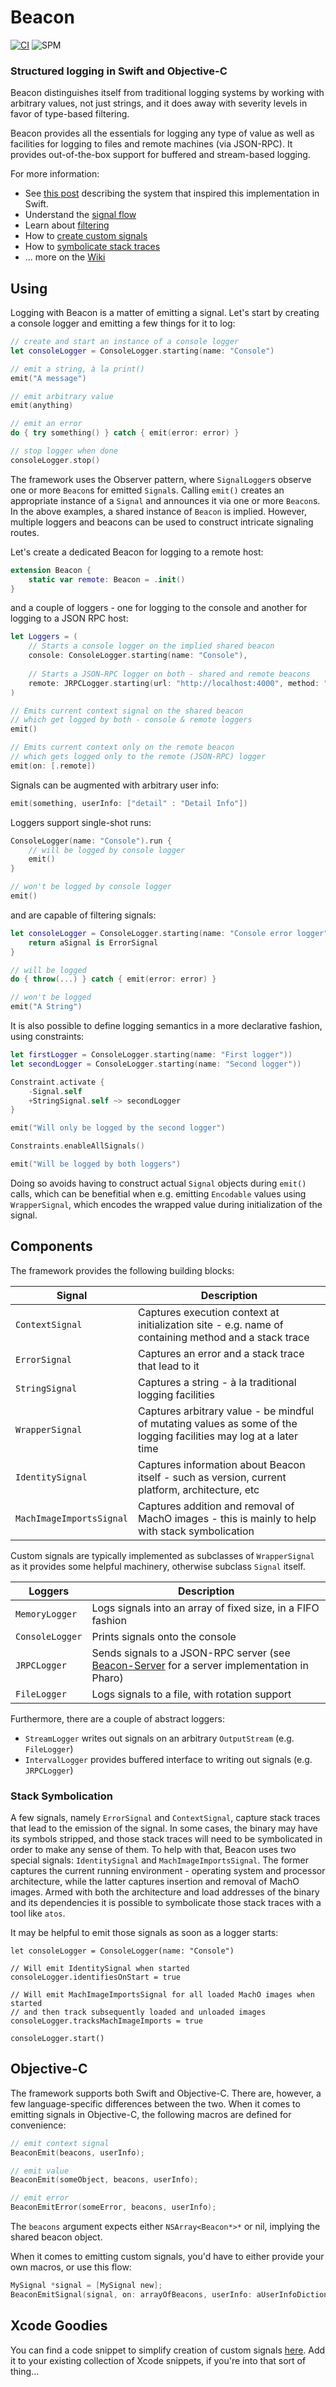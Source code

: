 # Beacon

[![CI](https://github.com/grype/SwiftBeacon/actions/workflows/swift.yml/badge.svg)](https://github.com/grype/SwiftBeacon/actions/workflows/swift.yml) ![SPM](https://img.shields.io/badge/Swift_Package_Manager-compatible-orange)

### Structured logging in Swift and Objective-C

Beacon distinguishes itself from traditional logging systems by working with arbitrary values, not just strings, and it does away with severity levels in favor of type-based filtering.

Beacon provides all the essentials for logging any type of value as well as facilities for logging to files and remote machines (via JSON-RPC). It provides out-of-the-box support for buffered and stream-based logging.

For more information:

* See [this post](http://www.humane-assessment.com/blog/beacon) describing the system that inspired this implementation in Swift.
* Understand the [signal flow](https://github.com/grype/SwiftBeacon/wiki/Signal-flow)
* Learn about [filtering](https://github.com/grype/SwiftBeacon/wiki/Filtering)
* How to [create custom signals](https://github.com/grype/SwiftBeacon/wiki/Creating-Custom-Signals)
* How to [symbolicate stack traces](https://github.com/grype/SwiftBeacon/wiki/Symbolicating-stack-traces)
* ... more on the [Wiki](https://github.com/grype/SwiftBeacon/wiki)


## Using 

Logging with Beacon is a matter of emitting a signal. Let's start by creating a console logger and emitting a few things for it to log:

```swift
// create and start an instance of a console logger
let consoleLogger = ConsoleLogger.starting(name: "Console")

// emit a string, à la print()
emit("A message")

// emit arbitrary value
emit(anything)

// emit an error
do { try something() } catch { emit(error: error) }

// stop logger when done
consoleLogger.stop()
``` 

The framework uses the Observer pattern, where `SignalLogger`s observe one or more `Beacon`s for emitted `Signal`s. Calling `emit()` creates an appropriate instance of a `Signal` and announces it via one or more `Beacon`s. In the above examples, a shared instance of `Beacon` is implied. However, multiple loggers and beacons can be used to construct intricate signaling routes.

Let's create a dedicated Beacon for logging to a remote host:

```swift
extension Beacon {
    static var remote: Beacon = .init()
}
```

and a couple of loggers - one for logging to the console and another for logging to a JSON RPC host:

```swift
let Loggers = (
    // Starts a console logger on the implied shared beacon
    console: ConsoleLogger.starting(name: "Console"),
    
    // Starts a JSON-RPC logger on both - shared and remote beacons
    remote: JRPCLogger.starting(url: "http://localhost:4000", method: "emit", name: "JRPC", on: [.shared, .remote])
)

// Emits current context signal on the shared beacon
// which get logged by both - console & remote loggers
emit()

// Emits current context only on the remote beacon
// which gets logged only to the remote (JSON-RPC) logger
emit(on: [.remote])
```

Signals can be augmented with arbitrary user info:

```swift
emit(something, userInfo: ["detail" : "Detail Info"])
```

Loggers support single-shot runs:

```swift
ConsoleLogger(name: "Console").run {
    // will be logged by console logger
    emit()
}

// won't be logged by console logger
emit()
```

and are capable of filtering signals:

```swift
let consoleLogger = ConsoleLogger.starting(name: "Console error logger")) {
    return aSignal is ErrorSignal
}

// will be logged
do { throw(...) } catch { emit(error: error) }

// won't be logged
emit("A String")
```

It is also possible to define logging semantics in a more declarative fashion, using constraints:

```swift
let firstLogger = ConsoleLogger.starting(name: "First logger"))
let secondLogger = ConsoleLogger.starting(name: "Second logger"))

Constraint.activate {
	-Signal.self
	+StringSignal.self ~> secondLogger
}

emit("Will only be logged by the second logger")

Constraints.enableAllSignals()

emit("Will be logged by both loggers")
```

Doing so avoids having to construct actual `Signal` objects during `emit()` calls, which can be benefitial when e.g. emitting `Encodable` values using `WrapperSignal`, which encodes the wrapped value during initialization of the signal.

##  Components

The framework provides the following building blocks:

| Signal | Description |
| ------ | ----------- |
| `ContextSignal` | Captures execution context at initialization site - e.g. name of containing method and a stack trace |
| `ErrorSignal` | Captures an error and a stack trace that lead to it |
| `StringSignal` | Captures a string - à la traditional logging facilities |
| `WrapperSignal` | Captures arbitrary value - be mindful of mutating values as some of the logging facilities may log at a later time |
| `IdentitySignal` | Captures information about Beacon itself - such as version, current platform, architecture, etc |
| `MachImageImportsSignal` | Captures addition and removal of MachO images - this is mainly to help with stack symbolication |

Custom signals are typically implemented as subclasses of `WrapperSignal` as it provides some helpful machinery, otherwise subclass `Signal` itself.

| Loggers | Description |
| ------- | ----------- |
| `MemoryLogger` | Logs signals into an array of fixed size, in a FIFO fashion |
| `ConsoleLogger` | Prints signals onto the console |
| `JRPCLogger` | Sends signals to a JSON-RPC server (see [Beacon-Server](https://github.com/grype/Beacon-Server/) for a server implementation in Pharo) |
| `FileLogger` | Logs signals to a file, with rotation support |

Furthermore, there are a couple of abstract loggers: 

- `StreamLogger` writes out signals on an arbitrary `OutputStream` (e.g. `FileLogger`)
- `IntervalLogger` provides buffered interface to writing out signals (e.g. `JRPCLogger`) 


### Stack Symbolication 

A few signals, namely `ErrorSignal` and `ContextSignal`, capture stack traces that lead to the emission of the signal. In some cases, the binary may have its symbols stripped, and those stack traces will need to be symbolicated in order to make any sense of them. To help with that, Beacon uses two special signals: `IdentitySignal` and `MachImageImportsSignal`. The former captures the current running environment - operating system and processor architecture, while the latter captures insertion and removal of MachO images. Armed with both the architecture and load addresses of the binary and its dependencies it is possible to symbolicate those stack traces with a tool like `atos`.

It may be helpful to emit those signals as soon as a logger starts:

```
let consoleLogger = ConsoleLogger(name: "Console")

// Will emit IdentitySignal when started
consoleLogger.identifiesOnStart = true

// Will emit MachImageImportsSignal for all loaded MachO images when started 
// and then track subsequently loaded and unloaded images 
consoleLogger.tracksMachImageImports = true

consoleLogger.start() 
```


## Objective-C

The framework supports both Swift and Objective-C. There are, however, a few language-specific differences between the two. When it comes to emitting signals in Objective-C, the following macros are defined for convenience:

```objective-c
// emit context signal
BeaconEmit(beacons, userInfo);

// emit value
BeaconEmit(someObject, beacons, userInfo);

// emit error
BeaconEmitError(someError, beacons, userInfo);
```

The `beacons` argument expects either `NSArray<Beacon*>*` or nil, implying the shared beacon object.

When it comes to emitting custom signals, you'd have to either provide your own macros, or use this flow:

```objective-c
MySignal *signal = [MySignal new];
BeaconEmitSignal(signal, on: arrayOfBeacons, userInfo: aUserInfoDictionary)
```

## Xcode Goodies

You can find a code snippet to simplify creation of custom signals [here](Xcode/Snippets/MakeSignal.swift). Add it to your existing collection of Xcode snippets, if you're into that sort of thing...

